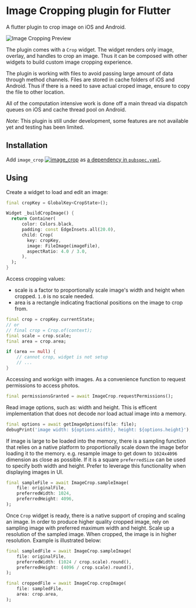 # Image Cropping plugin for Flutter

A flutter plugin to crop image on iOS and Android.

![Image Cropping Preview](assets/image_cropping_preview.gif)

The plugin comes with a `Crop` widget. The widget renders only image, overlay, and handles to crop an image. Thus it can be composed with other widgets to build custom image cropping experience. 

The plugin is working with files to avoid passing large amount of data through method channels. Files are stored in cache folders of iOS and Android. Thus if there is a need to save actual croped image, ensure to copy the file to other location.

All of the computation intensive work is done off a main thread via dispatch queues on iOS and cache thread pool on Android.

*Note*: This plugin is still under development, some features are not available yet and testing has been limited.

## Installation
Add `image_crop` [![image_crop](https://img.shields.io/pub/v/image_crop.svg)](https://pub.dartlang.org/packages/image_crop) as [a dependency in `pubspec.yaml`](https://flutter.io/using-packages/#managing-package-dependencies--versions).

## Using
Create a widget to load and edit an image:
```dart
final cropKey = GlobalKey<CropState>();

Widget _buildCropImage() {
  return Container(
      color: Colors.black,
      padding: const EdgeInsets.all(20.0),
      child: Crop(
        key: cropKey,
        image: FileImage(imageFile),
        aspectRatio: 4.0 / 3.0,
      ),
  );
}
```
Access cropping values:
- scale is a factor to proportionally scale image's width and height when cropped. `1.0` is no scale needed.
- area is a rectangle indicating fractional positions on the image to crop from.
```dart
final crop = cropKey.currentState;
// or
// final crop = Crop.of(context);
final scale = crop.scale;
final area = crop.area;

if (area == null) {
    // cannot crop, widget is not setup
    // ...
}
```
Accessing and workign with images. As a convenience function to request permissions to access photos.
```dart
final permissionsGranted = await ImageCrop.requestPermissions();
``` 
Read image options, such as: width and height. This is efficent implementation that does not decode nor load actual image into a memory.
```dart
final options = await getImageOptions(file: file);
debugPrint('image width: ${options.width}, height: ${options.height}');
```
If image is large to be loaded into the memory, there is a sampling function that relies on a native platform to proportionally scale down the image befor loading it to the memory. e.g. resample image to get down to `1024x4096` dimension as close as possible. If it is a square `preferredSize` can be used to specify both width and height. Prefer to leverage this functionality when displaying images in UI.
```dart
final sampleFile = await ImageCrop.sampleImage(
    file: originalFile,
    preferredWidth: 1024,
    preferredHeight: 4096,
);
```
Once `Crop` widget is ready, there is a native support of croping and scaling an image. In order to produce higher quality cropped image, rely on sampling image with preferred maximum width and height. Scale up a resolution of the sampled image. When cropped, the image is in higher resolution. Example is illustrated below:
```dart
final sampledFile = await ImageCrop.sampleImage(
    file: originalFile,
    preferredWidth: (1024 / crop.scale).round(),
    preferredHeight: (4096 / crop.scale).round(),
);

final croppedFile = await ImageCrop.cropImage(
    file: sampledFile,
    area: crop.area,
);
```
